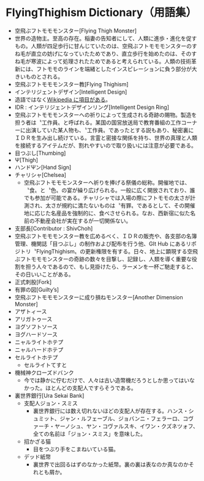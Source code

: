 # FlyingThighism Dictionary（用語集）

- 空飛ぶフトモモモンスター[Flying Thigh Monster]
 - 世界の造物主。至高の存在。稲妻の告知者にして、人類に進歩・進化を促すもの。人類が四足歩行に甘んじていたのは、空飛ぶフトモモモンスターのすね毛が直立の妨げになっていたためであり、直立歩行を始めたのは、そのすね毛が寒波によって処理されたためであると考えられている。人類の技術革新には、フトモモのラインを端緒としたインスピレーションに負う部分が大きいものとされる。
- 空飛ぶフトモモモンスター教[Flying Thighism]
- インテリジェントデザイン[Intelligent Design]
 - 造語ではなく[Wikipedia に項目がある](https://ja.wikipedia.org/wiki/%E3%82%A4%E3%83%B3%E3%83%86%E3%83%AA%E3%82%B8%E3%82%A7%E3%83%B3%E3%83%88%E3%83%BB%E3%83%87%E3%82%B6%E3%82%A4%E3%83%B3)。
- IDR : インテリジェントデザインリング[Intelligent Design Ring]
 - 空飛ぶフトモモモンスターへの祈りによって生成される奇跡の賜物。製造を担う者は〝工作員〟と呼ばれる。某国の国営放送局で教育番組の工作コーナーに出演していた某人物も、〝工作員〟であったとする説もあり、秘密裏にＩＤＲを生み出し続けている。言霊と密接な関係を持ち、世界の真理と人類を接続するアイテムだが、割れやすいので取り扱いには注意が必要である。
- 目つぶし[Thumbing]
- Ψ[Thigh]
- ハンドΨン[Hand Sign]
- チャリシャ[Chelsea]
  - 空飛ぶフトモモモンスターへ祈りを捧げる祭儀の総称。開催地では、〝食〟と〝色〟の宴が繰り広げられる。一般に広く開放されており、誰でも参加が可能である。チャリシャでは入場の際にフトモモの太さが計測され、太さが規約に満たないものは〝有罪〟であるとして、その開催地に応じた名産品を強制的に、食べさせられる。なお、西新宿に似た名前の不動産会社が実在するが一切関係ない。
- 支部長[Contributor : ShivChoh]
 - 空飛ぶフトモモモンスター教を広めるべく、ＩＤＲの販売や、各支部の名簿管理、機関誌「目つぶし」の制作および配布を行う他、GIt Hub にあるリポジトリ〝FlyingThighism〟の更新権限を有する。日々、地上に顕現する空飛ぶフトモモモンスターの奇跡の数々を目撃し、記録し、人類を導く重要な役割を担う人々であるので、もし見掛けたら、ラーメンを一杯ご馳走すると、その日いいことがある。
- 正式刺股[Fork]
- 有罪の図[Guilty’s]
- 空飛ぶフトモモモンスターに成り損ねモンスター[Another Dimension Monster]
 - アザトィース
 - アリガトゥース
 - ヨグソフトソース
 - ヨグハードソース
 - ニャルライトホテプ
 - ニャルハードホテプ
 - セルライトホテプ
   - セルライトてすと
 - 機械神クローズドバンク
   - 今では静かに佇むだけで、人々は古い造幣機だろうとしか思ってはいなかった。ほとんどの支配人ですらそうである。
- 裏世界銀行[Ura Sekai Bank]
   - 支配人ジョン・スミス
     - 裏世界銀行には数え切れないほどの支配人が存在する。ハンス・シュミット、ジャン・ルフェーブル、ジョバンニ・フェラーロ、コヴァーチ・ヤーノシュ、ヤン・コヴァルスキ、イワン・クズネツォフ、全ての名前は「ジョン・スミス」を意味した。
   - 招かざる猫
     - 目をつぶり手をこまねいている猫。
   - デッド紙幣
     - 裏世界で出回るはずのなかった紙幣。裏の裏は表なのか真なのかそれとも屑か。